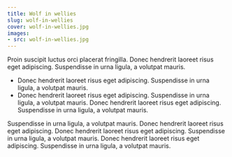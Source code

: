 ```yaml
---
title: Wolf in wellies
slug: wolf-in-wellies
cover: wolf-in-wellies.jpg
images:
- src: wolf-in-wellies.jpg
---
```


Proin suscipit luctus orci placerat fringilla. Donec hendrerit laoreet risus eget adipiscing. Suspendisse in urna ligula, a volutpat mauris.

* Donec hendrerit laoreet risus eget adipiscing. Suspendisse in urna ligula, a volutpat mauris.
* Donec hendrerit laoreet risus eget adipiscing. Suspendisse in urna ligula, a volutpat mauris. Donec hendrerit laoreet risus eget adipiscing. Suspendisse in urna ligula, a volutpat mauris.

Suspendisse in urna ligula, a volutpat mauris. Donec hendrerit laoreet risus eget adipiscing. Donec hendrerit laoreet risus eget adipiscing. Suspendisse in urna ligula, a volutpat mauris. Donec hendrerit laoreet risus eget adipiscing. Suspendisse in urna ligula, a volutpat mauris.